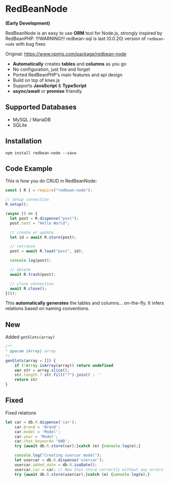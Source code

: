# RedBeanNode

**(Early Development)**

RedBeanNode is an easy to use **ORM** tool for Node.js, strongly inspired by RedBeanPHP.
!!!WARNING!!! redbean-sql is last (0.0.20) version of `redbean-node` with bug fixes

Original:
https://www.npmjs.com/package/redbean-node

- **Automatically** creates **tables** and **columns** as you go
- No configuration, just fire and forget
- Ported RedBeanPHP's main features and api design
- Build on top of knex.js
- Supports **JavaScript** & **TypeScript**
- **async/await** or **promise** friendly

## Supported Databases

- MySQL / MariaDB
- SQLite

## Installation

```shell script
npm install redbean-node --save
```

## Code Example

This is how you do CRUD in RedBeanNode:

```javascript
const { R } = require("redbean-node");

// Setup connection
R.setup();

(async () => {
  let post = R.dispense("post");
  post.text = "Hello World";

  // create or update
  let id = await R.store(post);

  // retrieve
  post = await R.load("post", id);

  console.log(post);

  // delete
  await R.trash(post);

  // close connection
  await R.close();
})();
```
This **automatically generates** the tables and columns... on-the-fly. It infers relations based on naming conventions.

## New

Added `getSlots(array)`

```javascript
/**
* @param {Array} array
*/
genSlots(array = []) {
    if (!Array.isArray(array)) return undefined
    var str = array.slice();
    str.length ? str.fill("?").join() : ''
    return str
}
```

## Fixed

Fixed relations

```javascript
let car = db.R.dispense('car');
    car.brand = 'Brand';
    car.model = 'Model';
    car.year = 'Model';
    car.chat_keyword= 'KWD';
    try {await db.R.store(car);}catch (e) {console.log(e);}

    console.log("Creating usercar model");
    let usercar = db.R.dispense('usercar');
    usercar.added_date = db.R.isoDate();
    usercar.car = car; // Now this store correctly without any errors
    try {await db.R.store(usercar);}catch (e) {console.log(e);}
```
